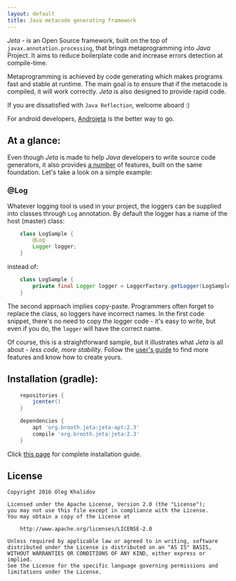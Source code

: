 ```yaml
---
layout: default
title: Java metacode generating framework
---
```


*Jeta* - is an Open Source framework, built on the top of `javax.annotation.processing`, that brings metaprogramming into *Java* Project. It aims to reduce boilerplate code and increase errors detection at compile-time.

Metaprogramming is achieved by code generating which makes programs fast and stable at runtime. The main goal is to ensure that if the metacode is compiled, it will work correctly. *Jeta* is also designed to provide rapid code.

If you are dissatisfied with `Java Reflection`, welcome aboard :)

<div class="alert alert-success" role="alert">
For android developers, <a href="/guide/androjeta/overview.html">Androjeta</a> is the better way to go.
</div>

At a glance:
--------
Even though *Jeta* is made to help *Java* developers to write source code generators, it also provides [a number](/guide.html) of features, built on the same foundation. Let's take a look on a simple example:

### @Log
Whatever logging tool is used in your project, the loggers can be supplied into classes through `Log` annotation. By default the logger has a name of the host (master) class:

```java
    class LogSample {
        @Log
        Logger logger;
    }
```

instead of:

```java
    class LogSample {
        private final Logger logger = LoggerFactory.getLogger(LogSample.class);
    }
```

The second approach implies copy-paste. Programmers often forget to replace the class, so loggers have incorrect names. In the first code snippet, there's no need to copy the logger code - it's easy to write, but even if you do, the `logger` will have the correct name.

Of course, this is a straightforward sample, but it illustrates what *Jeta* is all about - *less code, more stability*. Follow the [user's guide](/guide.html) to find more features and know how to create yours.

Installation (gradle):
----------------------

```gradle
    repositories {
        jcenter()
    }

    dependencies {
        apt 'org.brooth.jeta:jeta-apt:2.3'
        compile 'org.brooth.jeta:jeta:2.3'
    }
```

Click [this page](/guide/install.html) for complete installation guide.


License
-------

    Copyright 2016 Oleg Khalidov

    Licensed under the Apache License, Version 2.0 (the "License");
    you may not use this file except in compliance with the License.
    You may obtain a copy of the License at

        http://www.apache.org/licenses/LICENSE-2.0

    Unless required by applicable law or agreed to in writing, software
    distributed under the License is distributed on an "AS IS" BASIS,
    WITHOUT WARRANTIES OR CONDITIONS OF ANY KIND, either express or implied.
    See the License for the specific language governing permissions and
    limitations under the License.

